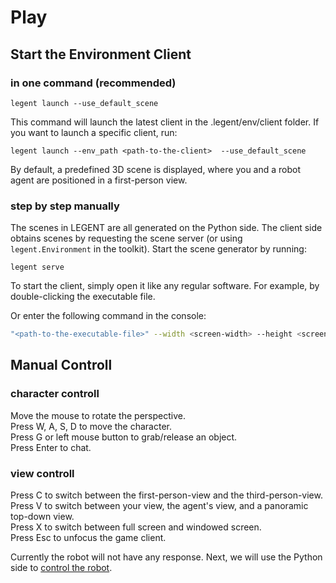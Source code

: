 # Play

## Start the Environment Client

### in one command (recommended)

```
legent launch --use_default_scene
```

This command will launch the latest client in the .legent/env/client folder. If you want to launch a specific client, run:

```
legent launch --env_path <path-to-the-client>  --use_default_scene
```

By default, a predefined 3D scene is displayed, where you and a robot agent are positioned in a first-person view.

### step by step manually

The scenes in LEGENT are all generated on the Python side. The client side obtains scenes by requesting the scene server (or using `legent.Environment` in the toolkit).
Start the scene generator by running:

```
legent serve
```

To start the client, simply open it like any regular software. For example, by double-clicking the executable file.

Or enter the following command in the console:
``` bash
"<path-to-the-executable-file>" --width <screen-width> --height <screen-height>
```


## Manual Controll

### character controll

Move the mouse to rotate the perspective.<br>
Press W, A, S, D to move the character.<br>
Press G or left mouse button to grab/release an object.<br>
Press Enter to chat.

### view controll

Press C to switch between the first-person-view and the third-person-view.<br>
Press V to switch between your view, the agent's view, and a panoramic top-down view.<br>
Press X to switch between full screen and windowed screen.<br>
Press Esc to unfocus the game client.

Currently the robot will not have any response. Next, we will use the Python side to [control the robot](/documentation/environment/basic_usage/).
